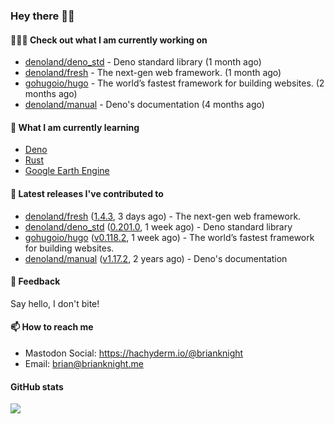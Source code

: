 ### Hey there 👋🏻

#### 👷🏻‍♂️ Check out what I am currently working on

- [denoland/deno_std](https://github.com/denoland/deno_std) - Deno standard library (1 month ago)
- [denoland/fresh](https://github.com/denoland/fresh) - The next-gen web framework. (1 month ago)
- [gohugoio/hugo](https://github.com/gohugoio/hugo) - The world’s fastest framework for building websites. (2 months ago)
- [denoland/manual](https://github.com/denoland/manual) - Deno&#39;s documentation (4 months ago)

#### 🌱 What I am currently learning
- [Deno](https://deno.land/)
- [Rust](https://www.rust-lang.org/)
- [Google Earth Engine](https://earthengine.google.com/)

#### 🔭 Latest releases I've contributed to

- [denoland/fresh](https://github.com/denoland/fresh) ([1.4.3](https://github.com/denoland/fresh/releases/tag/1.4.3), 3 days ago) - The next-gen web framework.
- [denoland/deno_std](https://github.com/denoland/deno_std) ([0.201.0](https://github.com/denoland/deno_std/releases/tag/0.201.0), 1 week ago) - Deno standard library
- [gohugoio/hugo](https://github.com/gohugoio/hugo) ([v0.118.2](https://github.com/gohugoio/hugo/releases/tag/v0.118.2), 1 week ago) - The world’s fastest framework for building websites.
- [denoland/manual](https://github.com/denoland/manual) ([v1.17.2](https://github.com/denoland/manual/releases/tag/v1.17.2), 2 years ago) - Deno&#39;s documentation

#### 💬 Feedback

Say hello, I don't bite!

#### 📫 How to reach me

- Mastodon Social: <a rel="me" href="https://hachyderm.io/@brianknight">https://hachyderm.io/@brianknight</a>
- Email: brian@brianknight.me

#### GitHub stats

![](https://github-profile-summary-cards.vercel.app/api/cards/profile-details?username=brianknight10&theme=github)